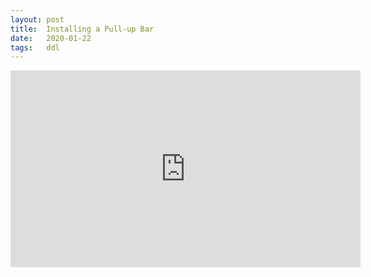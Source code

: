 ```yaml
---
layout: post
title:  Installing a Pull-up Bar
date:   2020-01-22
tags:   ddl
---
```

<iframe width="560" height="315" src="https://www.youtube.com/embed/Zmjcs_KpnRY" frameborder="0" allow="accelerometer; autoplay; encrypted-media; gyroscope; picture-in-picture" allowfullscreen></iframe>
